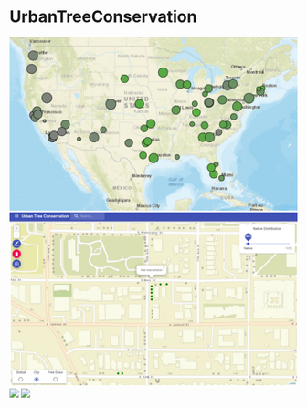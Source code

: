 # UrbanTreeConservation
![](https://github.com/Weilin37/UrbanTreeConservation/blob/main/misc/image.png)
![](https://github.com/Weilin37/UrbanTreeConservation/blob/main/misc/image2.png)
![](https://github.com/Weilin37/UrbanTreeConservation/blob/main/misc/freedraw.gif)
![](https://github.com/Weilin37/UrbanTreeConservation/blob/main/misc/test.png)
